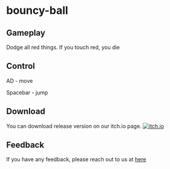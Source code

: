 # bouncy-ball

## Gameplay
Dodge all red things. If you touch red, you die

## Control
AD - move

Spacebar - jump

## Download
You can download release version on our itch.io page.
[![itch.io](https://i.ibb.co/z2TGYV6/itch-io-200px.png)](https://kkingstudio.itch.io/) 

## Feedback
If you have any feedback, please reach out to us at [here](mailto:ledthang@hotmail.com)
